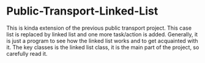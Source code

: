 # Public-Transport-Linked-List
This is kinda extension of the previous public transport project. This case list is replaced by linked list and one more task/action is added. Generally, it is just a program to see how the linked list works and to get acquainted with it. The key classes is the linked list class, it is the main part of the project, so carefully read it. 
